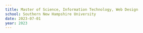 ```yaml
---
title: Master of Science, Information Technology, Web Design
school: Southern New Hampshire University
date: 2023-07-01
year: 2023
---
```

